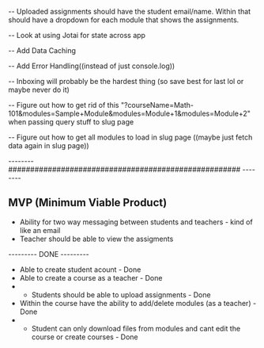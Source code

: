 <!-- -- Add a module component for course details page -->

<!-- -- Re-design the left side bar nav on course details -->

<!-- -- Update buttons for course details -->

<!-- -- Add a landing page on /landing (maybe) -->

<!-- -- Implement createCourse modal -->

<!-- -- Implement mongoDB createCourse -->
<!-- -- Design the login page -->

<!-- Create Course:
id: ObjectID
courseName: Calc 101
subject: Math
description: lorem ipsums
published: True
term: "2023-2024" -->

<!-- -- Fetch DB Data for Dashboard -->
<!-- -- Update routing for the courses/[course-name] -->
<!-- -- Show default initial sample module as first module
-- Subsequent modules will be the DB ones

-- Use Supabase for the files - File structure something like below

-- modules -> courseName -> moduleName -> fileData -->
<!-- -- Nicer Module Name form -->
<!-- -- Add descriptions for Who We Help
-- Update Pricing Cards to reflect Who We Help -->
<!-- -- Update README.md to show what the project is and etc -->
<!-- -- Add Hooks  -->

<!-- -- Update Modals with backdrop that you can click out of to close -->

<!-- -- Add Next Auth with credentials
-- Add singup route for nextauth
-- useSessions for auth (!auth redirect to /login) -->

<!-- -- Add helpers for mongoDB connecting and etc to DRY up code -->

<!-- -- Also update avatar for profile based on auth name so everyone has a unique avatar -->

<!-- -- Error handling for the not allowing same module name - handle in API route -->

<!-- -- Add React Hot Toast for uploading files and creating modules/courses -->

<!-- -- Reset DBs -->
<!-- -- Create custom Toaster component -->
<!-- -- Update Landing Page - Make it more modern (PRIORITY #1) -->

<!-- -- Add Basic Unit Tests ((Priority #1))  -->

<!-- -- Look into students uploadng assignments ((Priority #2)) - Figured out an easy way to implement this -->
<!-- -- Supabase DB for student file upload
students -> studetName or studentEmail -> className -> moduleName -> completedAssignment -->
<!-- -- Also have teachers look at uploaded assignments by students - secure route only for teachers -->

<!-- ---------------------------------TODO BELOW--------------------------------- -->

-- Uploaded assignments should have the student email/name. Within that should have a dropdown for each module that shows the assignments.

-- Look at using Jotai for state across app

-- Add Data Caching

-- Add Error Handling((instead of just console.log))

-- Inboxing will probably be the hardest thing (so save best for last lol or maybe never do it)

-- Figure out how to get rid of this "?courseName=Math-101&modules=Sample+Module&modules=Module+1&modules=Module+2" when passing query stuff to slug page

-- Figure out how to get all modules to load in slug page ((maybe just fetch data again in slug page))

-------- ##################################################### --------

## MVP (Minimum Viable Product)

- Ability for two way messaging between students and teachers - kind of like an email
- Teacher should be able to view the assigments

--------- DONE ---------

- Able to create student acount - Done
- Able to create a course as a teacher - Done
- - Students should be able to upload assignments - Done
- Within the course have the ability to add/delete modules (as a teacher) - Done
- - Student can only download files from modules and cant edit the course or create courses - Done
